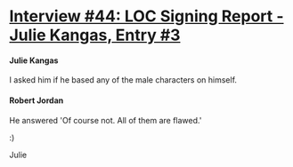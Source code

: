 # [Interview #44: LOC Signing Report - Julie Kangas, Entry #3](https://www.theoryland.com/intvmain.php?i=44#3)

#### Julie Kangas

I asked him if he based any of the male characters on himself.

#### Robert Jordan

He answered 'Of course not. All of them are flawed.'

:)

Julie

